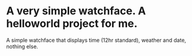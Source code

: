 # A very simple watchface. A helloworld project for me.
A simple watchface that displays time (12hr standard), weather and date, nothing else.
